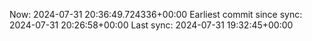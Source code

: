 Now: 2024-07-31 20:36:49.724336+00:00 Earliest commit since sync: 2024-07-31 20:26:58+00:00 Last sync: 2024-07-31 19:32:45+00:00
